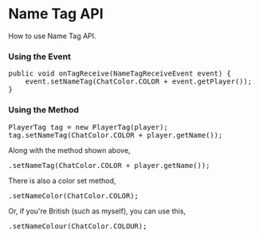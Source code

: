 Name Tag API
===========

How to use Name Tag API.

<h3>Using the Event</h3>
<pre>
public void onTagReceive(NameTagReceiveEvent event) {
	event.setNameTag(ChatColor.COLOR + event.getPlayer());
}
</pre>

<h3>Using the Method</h3>
<pre>
PlayerTag tag = new PlayerTag(player);
tag.setNameTag(ChatColor.COLOR + player.getName());
</pre>

Along with the method shown above,
<pre>
.setNameTag(ChatColor.COLOR + player.getName());
</pre>

There is also a color set method,
<pre>
.setNameColor(ChatColor.COLOR);
</pre>

Or, if you're British (such as myself), you can use this,

<pre>
.setNameColour(ChatColor.COLOUR);
</pre>
